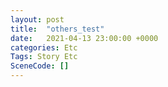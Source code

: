 ```yaml
---
layout: post
title:  "others_test"
date:   2021-04-13 23:00:00 +0000
categories: Etc
Tags: Story Etc
SceneCode: []
---
```

